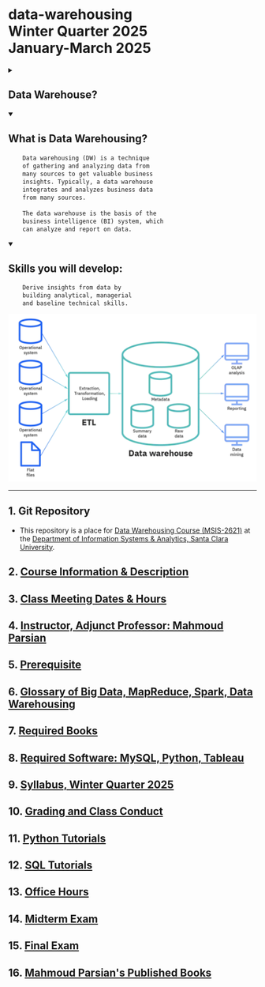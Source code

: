 # data-warehousing </br> Winter Quarter 2025 </br> January-March 2025

<details>

<summary>

## Data Warehouse?

</summary>


		Where do you store a petabyte of 
		data for  business intelligence? 
		A  data warehouse, that’s where. 

</details>

<details open>

<summary>

## What is Data Warehousing?

</summary>

		Data warehousing (DW) is a technique 
		of gathering and analyzing data from 
		many sources to get valuable business 
		insights. Typically, a data warehouse 
		integrates and analyzes business data 
		from many sources. 
		
		The data warehouse is the basis of the 
		business intelligence (BI) system, which 
		can analyze and report on data.

</details>


<details open>

<summary>

## Skills you will develop: 

</summary>


		Derive insights from data by 
		building analytical, managerial 
		and baseline technical skills.

</details>

![](./webdocs/images/data_warehouse_image.png)

---------

## 1. Git Repository

* This repository is a place for [Data Warehousing 
  Course (MSIS-2621)](https://www.scu.edu/business/graduate-degrees/ms-programs/ms-information-systems/curriculum/)
  at the [Department of Information Systems & Analytics, Santa Clara University](https://www.scu.edu/business/isa/).

## 2. [Course Information & Description](./webdocs/docs/course_info_and_desc.md)

## 3. [Class Meeting Dates & Hours](./webdocs/docs/class_meeting_dates_hours.md)

## 4. [Instructor, Adjunct Professor: Mahmoud Parsian](https://www.scu.edu/business/isa/faculty/parsian/)

## 5. [Prerequisite](./webdocs/docs/prerequisite.md)

## 6. [Glossary of Big Data, MapReduce, Spark, Data Warehousing](https://github.com/mahmoudparsian/big-data-mapreduce-course/blob/master/slides/glossary/README.md)

## 7. [Required Books](./webdocs/docs/required_books.md)

## 8. [Required Software: MySQL, Python, Tableau](./webdocs/docs/required_software.md)

## 9. [Syllabus, Winter Quarter 2025](./syllabus/README.md)

## 10. [Grading and Class Conduct](./webdocs/docs/grading_and_class_conduct.md)

## 11. [Python Tutorials](./webdocs/docs/python_tutorials.md)

## 12. [SQL Tutorials](./webdocs/docs/sql_tutorials.md)

## 13. [Office Hours](./webdocs/docs/office_hours.md)

## 14. [Midterm Exam](./webdocs/docs/midterm_exam.md)

## 15. [Final Exam](./webdocs/docs/final_exam.md)

## 16. [Mahmoud Parsian's Published Books](./webdocs/docs/mahmoud_parsian_books.md)

